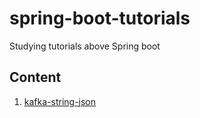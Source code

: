 # spring-boot-tutorials
Studying tutorials above Spring boot

## Content
1. [kafka-string-json](https://github.com/vikavl/spring-boot-tutorials/tree/main/kafka-string-json)
